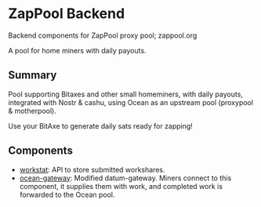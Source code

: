 # ZapPool Backend

Backend components for ZapPool proxy pool; zappool.org

A pool for home miners with daily payouts.


## Summary

Pool supporting Bitaxes and other small homeminers,
with daily payouts, integrated with Nostr & cashu,
using Ocean as an upstream pool (proxypool & motherpool).

Use your BitAxe to generate daily sats ready for zapping!


## Components

- [workstat](workstat/README.md): API to store submitted workshares.
- [ocean-gateway](ocean-gateway/README.md): Modified datum-gateway. Miners connect to this component, it supplies them with work, and completed work is forwarded to the Ocean pool.



